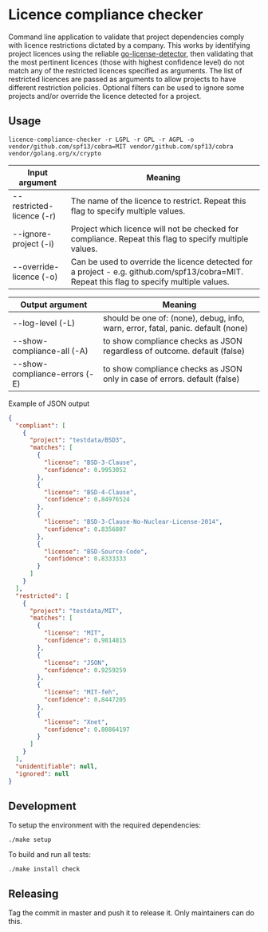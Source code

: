 # Licence compliance checker

Command line application to validate that project dependencies comply with licence restrictions dictated by a company.
This works by identifying project licences using the reliable [go-license-detector](https://github.com/src-d/go-license-detector),
then validating that the most pertinent licences (those with highest confidence level) do not match any of the restricted licences specified as arguments. 
The list of restricted licences are passed as arguments to allow projects to have different restriction policies.
Optional filters can be used to ignore some projects and/or override the licence detected for a project.   

## Usage

```
licence-compliance-checker -r LGPL -r GPL -r AGPL -o vendor/github.com/spf13/cobra=MIT vendor/github.com/spf13/cobra vendor/golang.org/x/crypto
```

Input argument | Meaning 
---------|---------
--restricted-licence (-r) | The name of the licence to restrict. Repeat this flag to specify multiple values.
--ignore-project (-i) | Project which licence will not be checked for compliance. Repeat this flag to specify multiple values.
--override-licence (-o) | Can be used to override the licence detected for a project - e.g. github.com/spf13/cobra=MIT. Repeat this flag to specify multiple values.

Output argument | Meaning 
---------|---------
--log-level (-L) | should be one of: (none), debug, info, warn, error, fatal, panic. default (none)
--show-compliance-all (-A) | to show compliance checks as JSON regardless of outcome. default (false)
--show-compliance-errors (-E) | to show compliance checks as JSON only in case of errors. default (false)

Example of JSON output
```json
{
  "compliant": [
    {
      "project": "testdata/BSD3",
      "matches": [
        {
          "license": "BSD-3-Clause",
          "confidence": 0.9953052
        },
        {
          "license": "BSD-4-Clause",
          "confidence": 0.84976524
        },
        {
          "license": "BSD-3-Clause-No-Nuclear-License-2014",
          "confidence": 0.8356807
        },
        {
          "license": "BSD-Source-Code",
          "confidence": 0.8333333
        }
      ]
    }
  ],
  "restricted": [
    {
      "project": "testdata/MIT",
      "matches": [
        {
          "license": "MIT",
          "confidence": 0.9814815
        },
        {
          "license": "JSON",
          "confidence": 0.9259259
        },
        {
          "license": "MIT-feh",
          "confidence": 0.8447205
        },
        {
          "license": "Xnet",
          "confidence": 0.80864197
        }
      ]
    }
  ],
  "unidentifiable": null,
  "ignored": null
}

```


## Development

To setup the environment with the required dependencies:
```
./make setup
```
To build and run all tests:

```
./make install check
```

## Releasing

Tag the commit in master and push it to release it. Only maintainers can do this.
